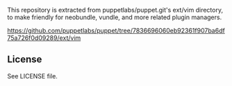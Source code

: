 This repository is extracted from puppetlabs/puppet.git's ext/vim directory,
to make friendly for neobundle, vundle, and more related plugin managers.

https://github.com/puppetlabs/puppet/tree/7836696060eb92361f907ba6df75a726f0d09289/ext/vim

## License

See LICENSE file.
